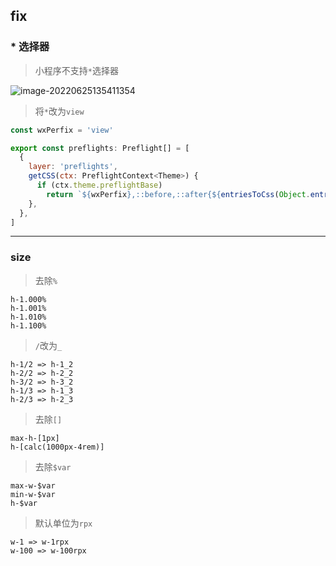 ## fix

### * 选择器

> 小程序不支持`*`选择器

![image-20220625135411354](https://fastly.jsdelivr.net/gh/MellowCo/image-host/2022/202206251354402.png)

> 将`*`改为`view`

```js
const wxPerfix = 'view'

export const preflights: Preflight[] = [
  {
    layer: 'preflights',
    getCSS(ctx: PreflightContext<Theme>) {
      if (ctx.theme.preflightBase)
        return `${wxPerfix},::before,::after{${entriesToCss(Object.entries(ctx.theme.preflightBase))}}`
    },
  },
]
```



---

### size

> 去除`%`

```
h-1.000%
h-1.001%
h-1.010%
h-1.100%
```



> `/`改为`_`

```
h-1/2 => h-1_2
h-2/2 => h-2_2
h-3/2 => h-3_2
h-1/3 => h-1_3
h-2/3 => h-2_3
```



> 去除`[]`

```
max-h-[1px]
h-[calc(1000px-4rem)]
```



> 去除`$var`

```
max-w-$var
min-w-$var
h-$var
```



> 默认单位为`rpx`

```
w-1 => w-1rpx
w-100 => w-100rpx
```



